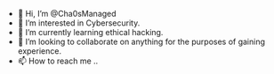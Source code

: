 - 👋 Hi, I’m @Cha0sManaged
- 👀 I’m interested in Cybersecurity.
- 🌱 I’m currently learning ethical hacking.
- 💞️ I’m looking to collaborate on anything for the purposes of gaining experience.
- 📫 How to reach me ..

<!---
SteveL718/SteveL718 is a ✨ special ✨ repository because its `README.md` (this file) appears on your GitHub profile.
You can click the Preview link to take a look at your changes.
--->
